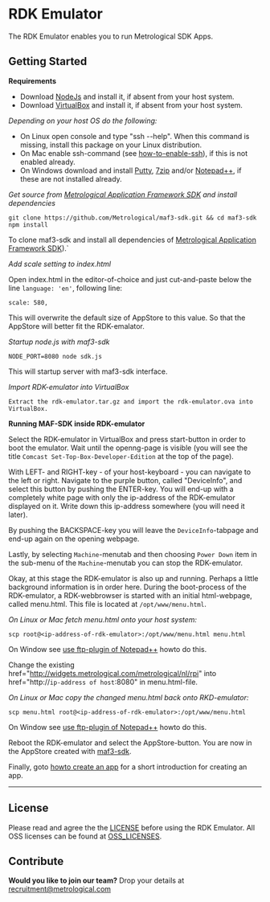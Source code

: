 RDK Emulator
============

The RDK Emulator enables you to run Metrological SDK Apps.

Getting Started
---------------

**Requirements**

- Download [NodeJs](https://nodejs.org/) and install it, if absent from your host system.
- Download [VirtualBox](http://virtualbox.org) and install it, if absent from your host system.

*Depending on your host OS do the following:*

- On Linux open console and type "ssh --help". When this command is missing, install this package on your Linux distribution.
- On Mac enable ssh-command (see [how-to-enable-ssh](http://www.maclife.com/article/howtos/how_enable_ssh_your_mac)), if this is not enabled already.
- On Windows download and install [Putty](http://www.chiark.greenend.org.uk/~sgtatham/putty/download.html), [7zip](http://www.7-zip.org/) and/or [Notepad++](http://notepad-plus-plus.org/), if these are not installed already. 

*Get source from [Metrological Application Framework SDK](httpsdd://github.com/metrological/maf3-sdk) and install dependencies*

  `git clone https://github.com/Metrological/maf3-sdk.git && cd maf3-sdk`
  `npm install` 

To clone maf3-sdk and install all dependencies of [Metrological Application Framework SDK](https://github.com/metrological/maf3-sdk)).`  

*Add scale setting to index.html*

Open index.html in the editor-of-choice and just cut-and-paste below the line `language: 'en'`, following line:

  `scale: 580,`

This will overwrite the default size of AppStore to this value. So that the AppStore will better fit the RDK-emalator. 
    
*Startup node.js with maf3-sdk*

  `NODE_PORT=8080 node sdk.js`

This will startup server with maf3-sdk interface.

*Import RDK-emulator into VirtualBox*

  `Extract the rdk-emulator.tar.gz and import the rdk-emulator.ova into VirtualBox.`

**Running MAF-SDK inside RDK-emulator**

Select the RDK-emulator in VirtualBox and press start-button in order to boot the emulator. Wait until the openng-page is visible (you will see the title `Comcast Set-Top-Box-Developer-Edition` at the top of the page).

With LEFT- and RIGHT-key - of your host-keyboard - you can navigate to the left or right. Navigate to the purple button, called "DeviceInfo", and select this button by pushing the ENTER-key. You will end-up with a completely white page with only the ip-address of the RDK-emulator displayed on it. Write down this ip-address somewhere (you will need it later). 

By pushing the BACKSPACE-key you will leave the `DeviceInfo`-tabpage and end-up again on the opening webpage. 

Lastly, by selecting `Machine`-menutab and then choosing `Power Down` item in the sub-menu of the `Machine`-menutab you can stop the RDK-emulator. 

Okay, at this stage the RDK-emulator is also up and running. Perhaps a little background information is in order here. During the boot-process of the RDK-emulator, a RDK-webbrowser is started with an initial html-webpage, called menu.html. This file is located at `/opt/www/menu.html`.     

*On Linux or Mac fetch menu.html onto your host system:*
   
  `scp root@<ip-address-of-rdk-emulator>:/opt/www/menu.html menu.html`

On Window see [use ftp-plugin of Notepad++](http://www.thewindowsclub.com/access-ftp-server-notepad) howto do this.

Change the existing href="http://widgets.metrological.com/metrological/nl/rpi" into href="http://`ip-address of host`:8080" in menu.html-file.

*On Linux or Mac copy the changed menu.html back onto RKD-emulator:*

  `scp menu.html root@<ip-address-of-rdk-emulator>:/opt/www/menu.html`

On Window see [use ftp-plugin of Notepad++](http://www.thewindowsclub.com/access-ftp-server-notepad) howto do this.

Reboot the RDK-emulator and select the AppStore-button. You are now in the AppStore created with [maf3-sdk](https://github.com/Metrological/maf3-sdk/).

Finally, goto [howto create an app](https://sdk.metrological.com/getting-started) for a short introduction for creating an app.  


-------------------------------

License
-------

Please read and agree the the [LICENSE](https://github.com/Metrological/rdk-emulator/blob/master/LICENSE) before using the RDK Emulator. All OSS licenses can be found at [OSS_LICENSES](https://github.com/Metrological/rdk-emulator/blob/master/OSS_LICENSES).

Contribute
----------

**Would you like to join our team?** Drop your details at recruitment@metrological.com 
